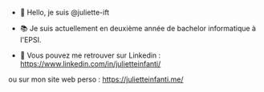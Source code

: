 - 👋 Hello, je suis @juliette-ift

- 📚 Je suis actuellement en deuxième année de bachelor informatique à l'EPSI.

- 📎 Vous pouvez me retrouver sur Linkedin : https://www.linkedin.com/in/julietteinfanti/

ou sur mon site web perso : https://julietteinfanti.me/
